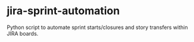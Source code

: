 # jira-sprint-automation
Python script to automate sprint starts/closures and story transfers within JIRA boards. 
